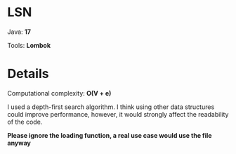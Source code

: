 # LSN

Java: **17**

Tools: **Lombok**

# Details

Computational complexity: **O(V + e)**

I used a depth-first search algorithm. I think using other data structures could improve performance,
however, it would strongly affect the readability of the code.

**Please ignore the loading function, a real use case would use the file anyway**

